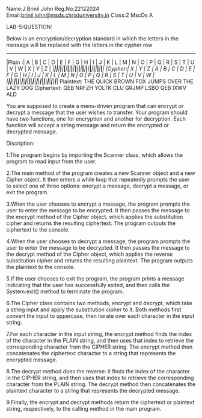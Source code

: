 Name:J Brinil John
Reg.No:22122024
Email:brinil.john@msds.christuniversity.in
Class:2 MscDs A

LAB-5:QUESTION:

Below is an encryption/decryption standard in which the letters in the message will be replaced with the letters in the cypher row
 _______________________________________________________________________________________________________________
|Plain :| A | B | C | D | E | F | G | H | I | J | K | L | M | N | O | P | Q | R | S | T | U | V | W | X | Y | Z |
|_______|___|___|___|___|___|___|___|___|___|___|___|___|___|___|___|___|___|___|___|___|___|___|___|___|___|___|
|Cypher:| X | Y | Z | A | B | C | D | E | F | G | H | I | J | K | L | M | N | O | P | Q | R | S | T | U | V | W | 
|_______|___|___|___|___|___|___|___|___|___|___|___|___|___|___|___|___|___|___|___|___|___|___|___|___|___|___|
Plaintext:  THE QUICK BROWN FOX JUMPS OVER THE LAZY DOG
Ciphertext: QEB NRFZH YOLTK CLU GRJMP LSBO QEB IXWV ALD

You are supposed to create a menu-driven program that can encrypt or decrypt a message that the user wishes to transfer.
Your program should have two functions, one for encryption and another for decryption. Each function will accept a string message and return the encrypted or decrypted message.

Discription:

1.The program begins by importing the Scanner class, which allows the program to read input from the user.

2.The main method of the program creates a new Scanner object and a new Cipher object. It then enters a while loop that repeatedly prompts the user to select one of three options: encrypt a message, decrypt a message, or exit the program.

3.When the user chooses to encrypt a message, the program prompts the user to enter the message to be encrypted. It then passes the message to the encrypt method of the Cipher object, which applies the substitution cipher and returns the resulting ciphertext. The program outputs the ciphertext to the console.

4.When the user chooses to decrypt a message, the program prompts the user to enter the message to be decrypted. It then passes the message to the decrypt method of the Cipher object, which applies the reverse substitution cipher and returns the resulting plaintext. The program outputs the plaintext to the console.

5.If the user chooses to exit the program, the program prints a message indicating that the user has successfully exited, and then calls the System.exit() method to terminate the program.

6.The Cipher class contains two methods, encrypt and decrypt, which take a string input and apply the substitution cipher to it. Both methods first convert the input to uppercase, then iterate over each character in the input string.

7.For each character in the input string, the encrypt method finds the index of the character in the PLAIN string, and then uses that index to retrieve the corresponding character from the CIPHER string. The encrypt method then concatenates the ciphertext character to a string that represents the encrypted message.

8.The decrypt method does the reverse: it finds the index of the character in the CIPHER string, and then uses that index to retrieve the corresponding character from the PLAIN string. The decrypt method then concatenates the plaintext character to a string that represents the decrypted message.

9.Finally, the encrypt and decrypt methods return the ciphertext or plaintext string, respectively, to the calling method in the main program.




